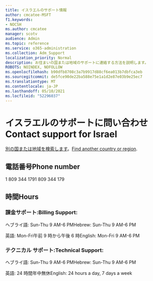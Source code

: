 ```yaml
---
title: イスラエルのサポート情報
author: cmcatee-MSFT
f1.keywords:
- NOCSH
ms.author: cmcatee
manager: scotv
audience: Admin
ms.topic: reference
ms.service: o365-administration
ms.collection: Adm_Support
localization_priority: Normal
description: お住まいの国または地域のサポートに連絡する方法を説明します。
ROBOTS: NOINDEX, NOFOLLOW
ms.openlocfilehash: b90dfb8708c3a7b9917d88cf6ea013b7dbfca3eb
ms.sourcegitcommit: de5fce90de22ba588e75e1a1d2e87e03b9e25ec7
ms.translationtype: MT
ms.contentlocale: ja-JP
ms.lasthandoff: 05/10/2021
ms.locfileid: "52296037"
---
```

# <a name="contact-support-for-israel"></a><span data-ttu-id="8d30d-103">イスラエルのサポートに問い合わせ</span><span class="sxs-lookup"><span data-stu-id="8d30d-103">Contact support for Israel</span></span>

<span data-ttu-id="8d30d-104">[別の国または地域を検索します](../../business-video/get-help-support.md)。</span><span class="sxs-lookup"><span data-stu-id="8d30d-104">[Find another country or region](../../business-video/get-help-support.md).</span></span>

## <a name="phone-number"></a><span data-ttu-id="8d30d-105">電話番号</span><span class="sxs-lookup"><span data-stu-id="8d30d-105">Phone number</span></span>
<span data-ttu-id="8d30d-106">1 809 344 179</span><span class="sxs-lookup"><span data-stu-id="8d30d-106">1 809 344 179</span></span>

## <a name="hours"></a><span data-ttu-id="8d30d-107">時間</span><span class="sxs-lookup"><span data-stu-id="8d30d-107">Hours</span></span>
### <a name="billing-support"></a><span data-ttu-id="8d30d-108">課金サポート:</span><span class="sxs-lookup"><span data-stu-id="8d30d-108">Billing Support:</span></span>

<span data-ttu-id="8d30d-109">ヘブライ語: Sun-Thu 9 AM-6 PM</span><span class="sxs-lookup"><span data-stu-id="8d30d-109">Hebrew: Sun-Thu 9 AM-6 PM</span></span>

<span data-ttu-id="8d30d-110">英語: Mon-Fri午前 9 時から午後 6 時</span><span class="sxs-lookup"><span data-stu-id="8d30d-110">English: Mon-Fri 9 AM-6 PM</span></span>

### <a name="technical-support"></a><span data-ttu-id="8d30d-111">テクニカル サポート:</span><span class="sxs-lookup"><span data-stu-id="8d30d-111">Technical Support:</span></span>

<span data-ttu-id="8d30d-112">ヘブライ語: Sun-Thu 9 AM-6 PM</span><span class="sxs-lookup"><span data-stu-id="8d30d-112">Hebrew: Sun-Thu 9 AM-6 PM</span></span>

<span data-ttu-id="8d30d-113">英語: 24 時間年中無休</span><span class="sxs-lookup"><span data-stu-id="8d30d-113">English: 24 hours a day, 7 days a week</span></span>
